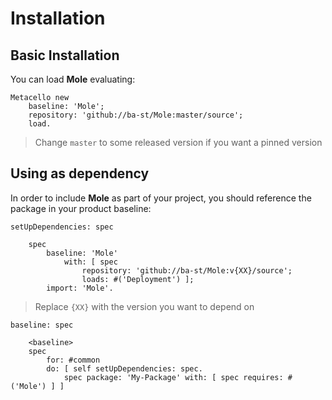 # Installation

## Basic Installation

You can load **Mole** evaluating:
```smalltalk
Metacello new
	baseline: 'Mole';
	repository: 'github://ba-st/Mole:master/source';
	load.
```
>  Change `master` to some released version if you want a pinned version

## Using as dependency

In order to include **Mole** as part of your project, you should reference the package in your product baseline:

```smalltalk
setUpDependencies: spec

	spec
		baseline: 'Mole'
			with: [ spec
				repository: 'github://ba-st/Mole:v{XX}/source';
				loads: #('Deployment') ];
		import: 'Mole'.
```
> Replace `{XX}` with the version you want to depend on

```smalltalk
baseline: spec

	<baseline>
	spec
		for: #common
		do: [ self setUpDependencies: spec.
			spec package: 'My-Package' with: [ spec requires: #('Mole') ] ]
```
